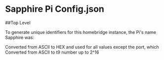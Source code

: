 # Sapphire Pi Config.json


##Top Level

To generate unique identifiers for this homebridge instance, the Pi's name Sapphire was:

Converted from ASCII to HEX and used for all values except the port, which Converted from ASCII to t9 number up to 2^16
